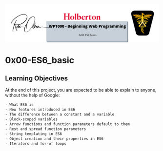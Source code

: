 ![Es6Header](../images/ES6_basics.png)

# 0x00-ES6_basic

## Learning Objectives

At the end of this project, you are expected to be able to explain to anyone, without the help of Google:

```
- What ES6 is
- New features introduced in ES6
- The difference between a constant and a variable
- Block-scoped variables
- Arrow functions and function parameters default to them
- Rest and spread function parameters
- String templating in ES6
- Object creation and their properties in ES6
- Iterators and for-of loops
```
